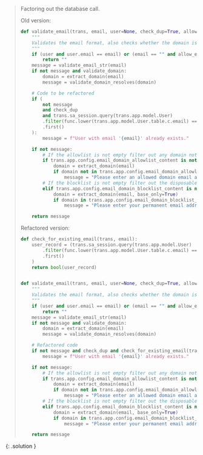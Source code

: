 
> <solution-title></solution-title>
> 
> Factoring out the database call.
> 
> Old version:
> 
> ```python
> def validate_email(trans, email, user=None, check_dup=True, allow_empty=False, validate_domain=False):
>     """
>     Validates the email format, also checks whether the domain is blocklisted in the disposable domains configuration.
>     """
>     if (user and user.email == email) or (email == "" and allow_empty):
>         return ""
>     message = validate_email_str(email)
>     if not message and validate_domain:
>         domain = extract_domain(email)
>         message = validate_domain_resolves(domain)
> 
>     # Code to be refactored
>     if (
>         not message
>         and check_dup
>         and trans.sa_session.query(trans.app.model.User)
>         .filter(func.lower(trans.app.model.User.table.c.email) == email.lower())
>         .first()
>     ):
>         message = f"User with email '{email}' already exists."
> 
>     if not message:
>         # If the allowlist is not empty filter out any domain not in the list and ignore blocklist.
>         if trans.app.config.email_domain_allowlist_content is not None:
>             domain = extract_domain(email)
>             if domain not in trans.app.config.email_domain_allowlist_content:
>                 message = "Please enter an allowed domain email address for this server."
>         # If the blocklist is not empty filter out the disposable domains.
>         elif trans.app.config.email_domain_blocklist_content is not None:
>             domain = extract_domain(email, base_only=True)
>             if domain in trans.app.config.email_domain_blocklist_content:
>                 message = "Please enter your permanent email address."
> 
>     return message
> ```
> 
> Refactored version:
> 
> ```python
> def check_for_existing_email(trans, email):
>     user_record = (trans.sa_session.query(trans.app.model.User)
>         .filter(func.lower(trans.app.model.User.table.c.email) == email.lower())
>         .first()
>     )
>     return bool(user_record)
> 
> 
> def validate_email(trans, email, user=None, check_dup=True, allow_empty=False, validate_domain=False):
>     """
>     Validates the email format, also checks whether the domain is blocklisted in the disposable domains configuration.
>     """
>     if (user and user.email == email) or (email == "" and allow_empty):
>         return ""
>     message = validate_email_str(email)
>     if not message and validate_domain:
>         domain = extract_domain(email)
>         message = validate_domain_resolves(domain)
> 
>     # Refactored code
>     if not message and check_dup and check_for_existing_email(trans, email):
>         message = f"User with email '{email}' already exists."
> 
>     if not message:
>         # If the allowlist is not empty filter out any domain not in the list and ignore blocklist.
>         if trans.app.config.email_domain_allowlist_content is not None:
>             domain = extract_domain(email)
>             if domain not in trans.app.config.email_domain_allowlist_content:
>                 message = "Please enter an allowed domain email address for this server."
>         # If the blocklist is not empty filter out the disposable domains.
>         elif trans.app.config.email_domain_blocklist_content is not None:
>             domain = extract_domain(email, base_only=True)
>             if domain in trans.app.config.email_domain_blocklist_content:
>                 message = "Please enter your permanent email address."
> 
>     return message
> ```
{: .solution }

